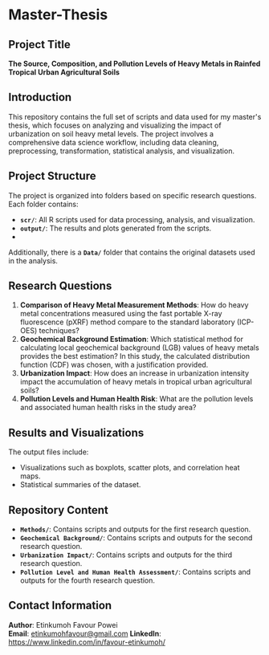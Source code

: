 # Master-Thesis

## Project Title
**The Source, Composition, and Pollution Levels of Heavy Metals in Rainfed Tropical Urban Agricultural Soils**

## Introduction
This repository contains the full set of scripts and data used for my master's thesis, which focuses on analyzing and visualizing the impact of urbanization on soil heavy metal levels. The project involves a comprehensive data science workflow, including data cleaning, preprocessing, transformation, statistical analysis, and visualization.

## Project Structure
The project is organized into folders based on specific research questions. Each folder contains:
- **`scr/`**: All R scripts used for data processing, analysis, and visualization.
- **`output/`**: The results and plots generated from the scripts.
- 
Additionally, there is a **`Data/`** folder that contains the original datasets used in the analysis.

## Research Questions
1. **Comparison of Heavy Metal Measurement Methods**: How do heavy metal concentrations measured using the fast portable X-ray fluorescence (pXRF) method compare to the standard laboratory (ICP-OES) techniques?
2. **Geochemical Background Estimation**: Which statistical method for calculating local geochemical background (LGB) values of heavy metals provides the best estimation? In this study, the calculated distribution function (CDF) was chosen, with a justification provided.
3. **Urbanization Impact**: How does an increase in urbanization intensity impact the accumulation of heavy metals in tropical urban agricultural soils?
4. **Pollution Levels and Human Health Risk**: What are the pollution levels and associated human health risks in the study area?

## Results and Visualizations
The output files include:
- Visualizations such as boxplots, scatter plots, and correlation heat maps.
- Statistical summaries of the dataset.

## Repository Content
- **`Methods/`**: Contains scripts and outputs for the first research question.
- **`Geochemical Background/`**: Contains scripts and outputs for the second research question.
- **`Urbanization Impact/`**: Contains scripts and outputs for the third research question.
- **`Pollution Level and Human Health Assessment/`**: Contains scripts and outputs for the fourth research question.

## Contact Information
**Author**: Etinkumoh Favour Powei  
**Email**: etinkumohfavour@gmail.com
**LinkedIn**: https://www.linkedin.com/in/favour-etinkumoh/ 
